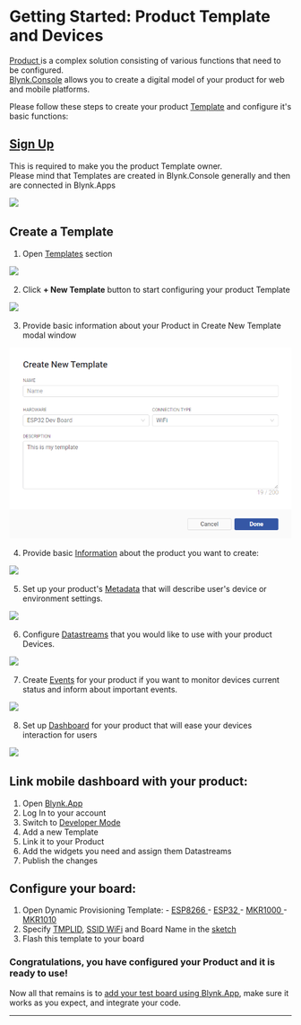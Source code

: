 # Getting Started: Product Template and Devices

[Product ](../glossary.md#p)is a complex solution consisting of various functions that need to be configured.  
[Blynk.Console](../blynk-console/for-developers/) allows you to create a digital model of your product for web and mobile platforms.

Please follow these steps to create your product [Template](https://docs.blynk.io/en/blynk-console/for-developers/products) and configure it's basic functions:

## [Sign Up](getting-started/sign-up.md)

This is required to make you the product Template owner.  
Please mind that Templates are created in Blynk.Console generally and then are connected in Blynk.Apps

![](https://lh4.googleusercontent.com/6COCsKaE914ceV6v3Q3L3UI2rjcFHuVhUpzedKNyJKXOVedGb0z3kOAxuWOMg3NMeZkCt3f7UqQLwVpw_GZLoV9yRFYNyQVbpxKErTp-GWnOMxB-rYHrn59dC3VRxnqC3Gs5RIhH)

## Create a Template

1. Open [Templates](https://docs.blynk.io/en/blynk-console/for-developers/products) section

![](https://lh4.googleusercontent.com/W0PX2U7dcqhJHNzVAu1zkr9vqT8hJVT9g-ZUp-Ql7g9WzY6GMxQ4TEcLpJf-72AGTH9A0keen7X4p7DLWjlvbaI_IKDGzrgW-FUECGMzbMqlBZdtBfTTocol5JpYBJPl8n44uHn1)

2. Click **+ New Template** button to start configuring your product Template

![](https://lh5.googleusercontent.com/HsUTKiaQoHNkxKd7Bi9u0LhOPau987ATLF-2oYPJlwQOfwz1tWH2cpI55dl5nhgyWEFZ-xP9FpKLt3WOutFuq5b5x1IFTeSgS059e37oJnvs8T9WKUvJDiRlM7egSZm0EkIldAnI)

3. Provide basic information about your Product in Create New Template modal window

![](../.gitbook/assets/create_new_template_modal.png)

4. Provide basic [Information](https://docs.blynk.io/en/blynk-console/for-developers/products/info) about the product you want to create:

![](https://lh3.googleusercontent.com/1iE8NoNVTJYhrB04e5ufTMNLoNy459h_5Ds0h6THt0IhIHsbTvcNujZKShuqTyKXVjHiX1uapd7Qbne09d6TGpi7CsLmqGk23uKSLcwtwJhdVaucfD2Ey678Xge4ksBzJeMjKHyP)

5. Set up your product's [Metadata](https://docs.blynk.io/en/blynk-console/for-developers/products/metadata) that will describe user's device or environment settings.

![](https://lh3.googleusercontent.com/q2tUJ1bbLclISMu2QRItpT3WVg1prd5RT6nECoeUymKW8MZVugC3jR4Mc8Hfg7Qmw_YYi2-7sWu29QI0nWDoi4YqCx110BAvXdQ_XEHIcyjQycGToMTWeSRUOJGhU_fxZB6ugsuT)



6. Configure [Datastreams](../blynk-console/for-developers/products/datastreams/) that you would like to use with your product Devices.

![](https://lh5.googleusercontent.com/V3BzYP__ze9sdfXMxFxhKUzky6DpYlc4cvb_sLrjMSmjTwSaTJA_0OxnBQ1aSABh6ITpZ37I6ABxPNaN0eJ2qFwU_kqd_K9jBonH9JuPNnOCK_BTVtjfunhod82vRwCJOSrfUThJ)

7. Create [Events](https://docs.blynk.io/en/blynk-console/for-developers/products/events) for your product if you want to monitor devices current status and inform about important events.

![](https://lh3.googleusercontent.com/MBvKHipg7K7Ee3Ashup4Ct7IfRYMQtKQ38qyGBA0mbStoCxzclQnFDk5NduRoLD6eBtak-0yO4PgWADIHL8wah_ScJKBHLAXGf_5UmPfkdO431mw0zctVko2HgaXTrPBlmwIrJRP)

8. Set up [Dashboard](https://docs.blynk.io/en/blynk-console/for-developers/products/dashboard) for your product that will ease your devices interaction for users

![](https://lh3.googleusercontent.com/d1P5i2hHBaqWVwG5dx1ozOpajNagRFFt4nKR1KdtXTULRpdvcKJ-K2WzQ_iqbkcEuFjyo-9mZAQYAeYc-EovGluPXGPRYnMAZRf2xEfTfNKDc6tHCrUTfP7OSSVZjVcriuFa8cYu)

## Link mobile dashboard with your product:

1. Open [Blynk.App](../mobile-applications/overview.md)
2. Log In to your account
3. Switch to [Developer Mode](../mobile-applications/developer-mode/)
4. Add a new Template 
5. Link it to your Product 
6. Add the widgets you need and assign them Datastreams
7. Publish the changes 

## Configure your board:

1. Open Dynamic Provisioning Template: - [ESP8266 ](https://github.com/blynkkk/blynk-library/tree/master/examples/Blynk.Inject/Template_ESP8266)- [ESP32 ](https://github.com/blynkkk/blynk-library/tree/master/examples/Blynk.Inject/Template_ESP32)- [MKR1000 ](https://github.com/blynkkk/blynk-library/tree/master/examples/Blynk.Inject/Template_MKR1000)- [MKR1010](https://github.com/blynkkk/blynk-library/tree/master/examples/Blynk.Inject/Template_MKR1010) 
2. Specify [TMPLID](https://docs.blynk.io/en/blynk-console/for-developers/products/info/template-ids), [SSID WiFi](../blynk-console/for-developers/products/info/hotspot-prefix.md) and Board Name in the [sketch](connecting-arduino-devices.md)
3. Flash this template to your board

### Congratulations, you have configured your Product and it is ready to use!

Now all that remains is to [add your test board using Blynk.App](../mobile-applications/device-management/add-new-device.md), make sure it works as you expect, and integrate your code.  
****

